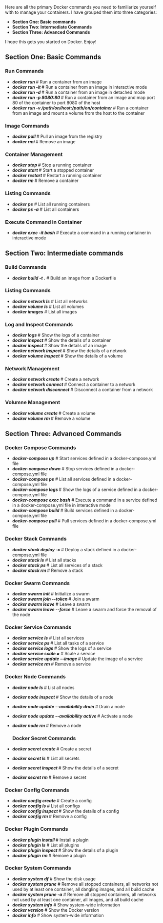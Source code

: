 Here are all the primary Docker commands you need to familiarize yourself with to manage your containers. I have grouped them into three categories:

* **Section One: Basic commands**
* **Section Two: Intermediate Commands**
* **Section Three: Advanced Commands**

I hope this gets you started on Docker. Enjoy! 

## Section One: Basic Commands
### Run Commands
* ***docker run <image-name>*** # Run a container from an image
* ***docker run -it <image-name>*** # Run a container from an image in interactive mode 
* ***docker run -d <image-name>*** # Run a container from an image in detached mode 
* ***docker run -p 8080:80 <image-name>*** # Run a container from an image and map port 80 of the container to port 8080 of the host
* ***docker run -v /path/on/host:/path/on/container <image-name>*** # Run a container from an image and mount a volume from the host to the container

### Image Commands  
* ***docker pull <image-name>*** # Pull an image from the registry
* ***docker rmi <image-id>*** # Remove an image

### Container Management
* ***docker stop <container-id>*** # Stop a running container
* ***docker start <container-id>*** # Start a stopped container
* ***docker restart <container-id>*** # Restart a running container
* ***docker rm <container-id>*** # Remove a container

### Listing Commands
* ***docker ps*** # List all running containers
* ***docker ps -a*** # List all containers

### Execute Command in Container
* ***docker exec -it <container-id> bash*** # Execute a command in a running container in interactive mode

## Section Two: Intermediate commands
### Build Commands
* ***docker build -t <image-name> .*** # Build an image from a Dockerfile

### Listing Commands
* ***docker network ls*** # List all networks
* ***docker volume ls*** # List all volumes
* ***docker images*** # List all images

### Log and Inspect Commands
* ***docker logs <container-id>*** # Show the logs of a container
* ***docker inspect <container-id>*** # Show the details of a container
* ***docker inspect <image-id>*** # Show the details of an image
* ***docker network inspect <network-id>*** # Show the details of a network
* ***docker volume inspect <volume-name>*** # Show the details of a volume

### Network Management
* ***docker network create <network-name>*** # Create a network
* ***docker network connect <network-name> <container-id>*** # Connect a container to a network
* ***docker network disconnect <network-name> <container-id>*** # Disconnect a container from a network

### Volumne Management 
* ***docker volume create <volume-name>*** # Create a volume
* ***docker volume rm <volume-name>*** # Remove a volume


## Section Three: Advanced Commands
### Docker Compose Commands
* ***docker-compose up*** # Start services defined in a docker-compose.yml file
* ***docker-compose down*** # Stop services defined in a docker-compose.yml file
* ***docker-compose ps*** # List all services defined in a docker-compose.yml file
* ***docker-compose logs <service-name>*** # Show the logs of a service defined in a docker-compose.yml file
* ***docker-compose exec <service-name> bash*** # Execute a command in a service defined in a docker-compose.yml file in interactive mode
* ***docker-compose build*** # Build services defined in a docker-compose.yml file
* ***docker-compose pull*** # Pull services defined in a docker-compose.yml file

### Docker Stack Commands
* ***docker stack deploy -c <compose-file> <stack-name>*** # Deploy a stack defined in a docker-compose.yml file
* ***docker stack ls*** # List all stacks
* ***docker stack ps <stack-name>*** # List all services of a stack
* ***docker stack rm <stack-name>*** # Remove a stack

### Docker Swarm Commands
* ***docker swarm init*** # Initialize a swarm
* ***docker swarm join --token <token> <manager-ip>*** # Join a swarm
* ***docker swarm leave*** # Leave a swarm
* ***docker swarm leave --force*** # Leave a swarm and force the removal of the node

### Docker Service Commands
* ***docker service ls*** # List all services
* ***docker service ps <service-name>*** # List all tasks of a service
* ***docker service logs <service-name>*** # Show the logs of a service
* ***docker service scale <service-name>=<number-of-replicas>*** # Scale a service
* ***docker service update --image <new-image> <service-name>*** # Update the image of a service
* ***docker service rm <service-name>*** # Remove a service

### Docker Node Commands 
* ***docker node ls*** # List all nodes
* ***docker node inspect <node-id>*** # Show the details of a node
* ***docker node update --availability drain <node-id>*** # Drain a node
* ***docker node update --availability active <node-id>*** # Activate a node
* ***docker node rm <node-id>*** # Remove a node

  ### Docker Secret Commands
* ***docker secret create <secret-name> <file>*** # Create a secret
* ***docker secret ls*** # List all secrets
* ***docker secret inspect <secret-name>*** # Show the details of a secret
* ***docker secret rm <secret-name>*** # Remove a secret

### Docker Config Commands
* ***docker config create <config-name> <file>*** # Create a config
* ***docker config ls*** # List all configs
* ***docker config inspect <config-name>*** # Show the details of a config
* ***docker config rm <config-name>*** # Remove a config

### Docker Plugin Commands
* ***docker plugin install <plugin-name>*** # Install a plugin
* ***docker plugin ls*** # List all plugins
* ***docker plugin inspect <plugin-name>*** # Show the details of a plugin
* ***docker plugin rm <plugin-name>*** # Remove a plugin

### Docker System Commands
* ***docker system df*** # Show the disk usage
* ***docker system prune*** # Remove all stopped containers, all networks not used by at least one container, all dangling images, and all build cache
* ***docker system prune -a*** # Remove all stopped containers, all networks not used by at least one container, all images, and all build cache
* ***docker system info*** # Show system-wide information
* ***docker version*** # Show the Docker version
* ***docker info*** # Show system-wide information
